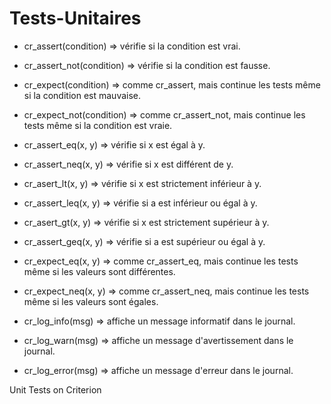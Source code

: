 # Tests-Unitaires

- cr_assert(condition) => vérifie si la condition est vrai.
- cr_assert_not(condition) => vérifie si la condition est fausse.
- cr_expect(condition) => comme cr_assert, mais continue les tests même si la condition est mauvaise.
- cr_expect_not(condition) => comme cr_assert_not, mais continue les tests même si la condition est vraie.

- cr_assert_eq(x, y) => vérifie si x est égal à y.
- cr_assert_neq(x, y) => vérifie si x est différent de y.
- cr_asert_lt(x, y) => vérifie si x est strictement inférieur à y.
- cr_assert_leq(x, y) => vérifie si a est inférieur ou égal à y.
- cr_asert_gt(x, y) => vérifie si x est strictement supérieur à y.
- cr_assert_geq(x, y) => vérifie si a est supérieur ou égal à y.
- cr_expect_eq(x, y) => comme cr_assert_eq, mais continue les tests même si les valeurs sont différentes.
- cr_expect_neq(x, y) => comme cr_assert_neq, mais continue les tests même si les valeurs sont égales.

- cr_log_info(msg) => affiche un message informatif dans le journal.
- cr_log_warn(msg) => affiche un message d'avertissement dans le journal.
- cr_log_error(msg) => affiche un message d'erreur dans le journal.

Unit Tests on Criterion
